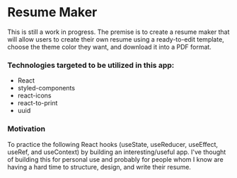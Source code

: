 # Resume Maker

This is still a work in progress. The premise is to create a resume maker that will allow users to create their own resume using a ready-to-edit template, choose the theme color they want, and download it into a PDF format.

### Technologies targeted to be utilized in this app:
- React
- styled-components
- react-icons
- react-to-print
- uuid

### Motivation
To practice the following React hooks (useState, useReducer, useEffect, useRef, and useContext) by building an interesting/useful app. I've thought of building this for personal use and probably for people whom I know are having a hard time to structure, design, and write their resume.

